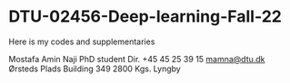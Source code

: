 # DTU-02456-Deep-learning-Fall-22


Here is my codes and supplementaries
	
Mostafa Amin Naji
PhD student
Dir. +45 45 25 39 15
mamna@dtu.dk
Ørsteds Plads
Building 349
2800 Kgs. Lyngby
